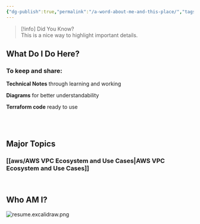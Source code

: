 ```yaml
---
{"dg-publish":true,"permalink":"/a-word-about-me-and-this-place/","tags":["gardenEntry"]}
---
```



> [!info] Did You Know?  
> This is a nice way to highlight important details.

## What Do I Do Here?

### To keep and share: 

**Technical Notes** through learning and working

**Diagrams** for better understandability

**Terraform code** ready to use

<br>
<br>

## Major Topics

### [[aws/AWS VPC Ecosystem and Use Cases\|AWS VPC Ecosystem and Use Cases]]

<br>

## Who AM I?

![resume.excalidraw.png](/img/user/resume/resume.excalidraw.png)





